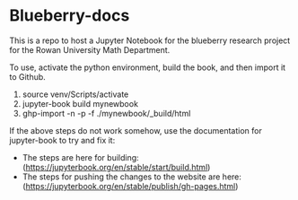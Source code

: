 # Blueberry-docs
This is a repo to host a Jupyter Notebook for the blueberry research project for the Rowan University Math Department.

To use, activate the python environment, build the book, and then import it to Github.

1. source venv/Scripts/activate
2. jupyter-book build mynewbook
3. ghp-import -n -p -f ./mynewbook/_build/html

If the above steps do not work somehow, use the documentation for jupyter-book to try and fix it:
- The steps are here for building: (https://jupyterbook.org/en/stable/start/build.html)
- The steps for pushing the changes to the website are here: (https://jupyterbook.org/en/stable/publish/gh-pages.html)

